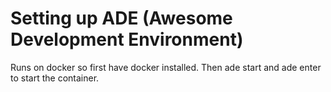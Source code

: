 # Setting up ADE (Awesome Development Environment)
Runs on docker so first have docker installed.
Then ade start and ade enter to start the container.
